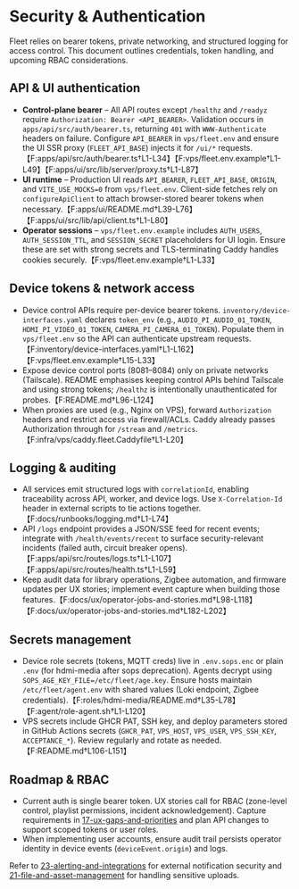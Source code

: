 # Security & Authentication

Fleet relies on bearer tokens, private networking, and structured logging for access control. This document outlines credentials, token handling, and upcoming RBAC considerations.

## API & UI authentication

- **Control-plane bearer** – All API routes except `/healthz` and `/readyz` require `Authorization: Bearer <API_BEARER>`. Validation occurs in `apps/api/src/auth/bearer.ts`, returning `401` with `WWW-Authenticate` headers on failure. Configure `API_BEARER` in `vps/fleet.env` and ensure the UI SSR proxy (`FLEET_API_BASE`) injects it for `/ui/*` requests.【F:apps/api/src/auth/bearer.ts†L1-L34】【F:vps/fleet.env.example†L1-L49】【F:apps/ui/src/lib/server/proxy.ts†L1-L87】
- **UI runtime** – Production UI reads `API_BEARER`, `FLEET_API_BASE`, `ORIGIN`, and `VITE_USE_MOCKS=0` from `vps/fleet.env`. Client-side fetches rely on `configureApiClient` to attach browser-stored bearer tokens when necessary.【F:apps/ui/README.md†L39-L76】【F:apps/ui/src/lib/api/client.ts†L1-L80】
- **Operator sessions** – `vps/fleet.env.example` includes `AUTH_USERS`, `AUTH_SESSION_TTL`, and `SESSION_SECRET` placeholders for UI login. Ensure these are set with strong secrets and TLS-terminating Caddy handles cookies securely.【F:vps/fleet.env.example†L1-L33】

## Device tokens & network access

- Device control APIs require per-device bearer tokens. `inventory/device-interfaces.yaml` declares `token_env` (e.g., `AUDIO_PI_AUDIO_01_TOKEN`, `HDMI_PI_VIDEO_01_TOKEN`, `CAMERA_PI_CAMERA_01_TOKEN`). Populate them in `vps/fleet.env` so the API can authenticate upstream requests.【F:inventory/device-interfaces.yaml†L1-L162】【F:vps/fleet.env.example†L15-L33】
- Expose device control ports (8081–8084) only on private networks (Tailscale). README emphasises keeping control APIs behind Tailscale and using strong tokens; `/healthz` is intentionally unauthenticated for probes.【F:README.md†L96-L124】
- When proxies are used (e.g., Nginx on VPS), forward `Authorization` headers and restrict access via firewall/ACLs. Caddy already passes Authorization through for `/stream` and `/metrics`.【F:infra/vps/caddy.fleet.Caddyfile†L1-L20】

## Logging & auditing

- All services emit structured logs with `correlationId`, enabling traceability across API, worker, and device logs. Use `X-Correlation-Id` header in external scripts to tie actions together.【F:docs/runbooks/logging.md†L1-L74】
- API `/logs` endpoint provides a JSON/SSE feed for recent events; integrate with `/health/events/recent` to surface security-relevant incidents (failed auth, circuit breaker opens).【F:apps/api/src/routes/logs.ts†L1-L107】【F:apps/api/src/routes/health.ts†L1-L59】
- Keep audit data for library operations, Zigbee automation, and firmware updates per UX stories; implement event capture when building those features.【F:docs/ux/operator-jobs-and-stories.md†L98-L118】【F:docs/ux/operator-jobs-and-stories.md†L182-L202】

## Secrets management

- Device role secrets (tokens, MQTT creds) live in `.env.sops.enc` or plain `.env` (for hdmi-media after sops deprecation). Agents decrypt using `SOPS_AGE_KEY_FILE=/etc/fleet/age.key`. Ensure hosts maintain `/etc/fleet/agent.env` with shared values (Loki endpoint, Zigbee credentials).【F:roles/hdmi-media/README.md†L35-L78】【F:agent/role-agent.sh†L1-L120】
- VPS secrets include GHCR PAT, SSH key, and deploy parameters stored in GitHub Actions secrets (`GHCR_PAT`, `VPS_HOST`, `VPS_USER`, `VPS_SSH_KEY`, `ACCEPTANCE_*`). Review regularly and rotate as needed.【F:README.md†L106-L151】

## Roadmap & RBAC

- Current auth is single bearer token. UX stories call for RBAC (zone-level control, playlist permissions, incident acknowledgement). Capture requirements in [17-ux-gaps-and-priorities](./17-ux-gaps-and-priorities.md) and plan API changes to support scoped tokens or user roles.
- When implementing user accounts, ensure audit trail persists operator identity in device events (`deviceEvent.origin`) and logs.

Refer to [23-alerting-and-integrations](./23-alerting-and-integrations.md) for external notification security and [21-file-and-asset-management](./21-file-and-asset-management.md) for handling sensitive uploads.
